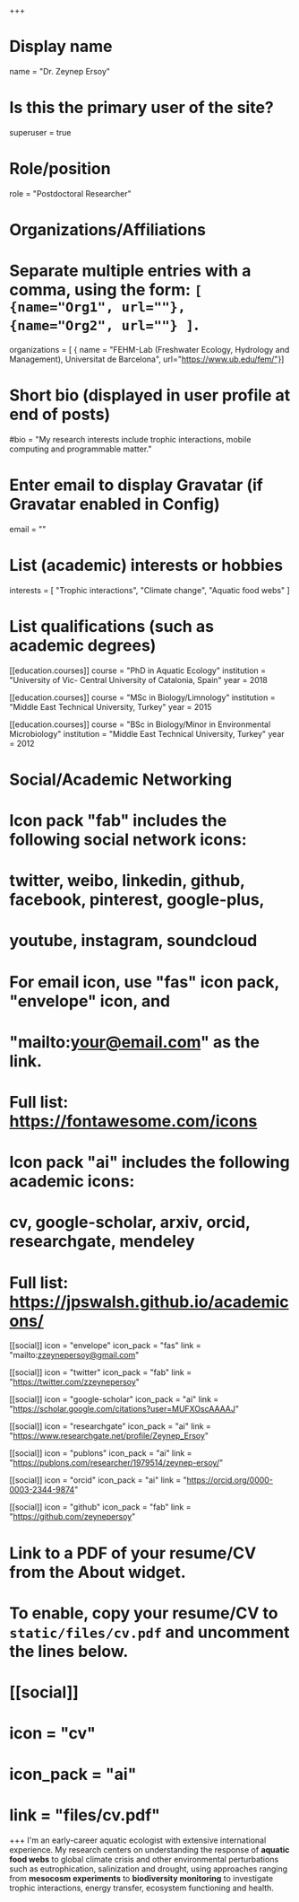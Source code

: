 +++
# Display name
name = "Dr. Zeynep Ersoy"

# Is this the primary user of the site?
superuser = true

# Role/position
role = "Postdoctoral Researcher"

# Organizations/Affiliations
#   Separate multiple entries with a comma, using the form: `[ {name="Org1", url=""}, {name="Org2", url=""} ]`.
organizations = [ { name = "FEHM-Lab (Freshwater Ecology, Hydrology and Management), Universitat de Barcelona", url="https://www.ub.edu/fem/"}]


# Short bio (displayed in user profile at end of posts)
#bio = "My research interests include trophic interactions, mobile computing and programmable matter."

# Enter email to display Gravatar (if Gravatar enabled in Config)
email = ""

# List (academic) interests or hobbies
interests = [
  "Trophic interactions",
  "Climate change",
  "Aquatic food webs"
]

# List qualifications (such as academic degrees)
[[education.courses]]
  course = "PhD in Aquatic Ecology"
  institution = "University of Vic- Central University of Catalonia, Spain"
  year = 2018

[[education.courses]]
  course = "MSc in Biology/Limnology"
  institution = "Middle East Technical University, Turkey"
  year = 2015
  

[[education.courses]]
  course = "BSc in Biology/Minor in Environmental Microbiology"
  institution = "Middle East Technical University, Turkey"
  year = 2012

# Social/Academic Networking
#
# Icon pack "fab" includes the following social network icons:
#
#   twitter, weibo, linkedin, github, facebook, pinterest, google-plus,
#   youtube, instagram, soundcloud
#
#   For email icon, use "fas" icon pack, "envelope" icon, and
#   "mailto:your@email.com" as the link.
#
#   Full list: https://fontawesome.com/icons
#
# Icon pack "ai" includes the following academic icons:
#
#   cv, google-scholar, arxiv, orcid, researchgate, mendeley
#
#   Full list: https://jpswalsh.github.io/academicons/

[[social]]
  icon = "envelope"
  icon_pack = "fas"
  link = "mailto:zzeynepersoy@gmail.com"

[[social]]
  icon = "twitter"
  icon_pack = "fab"
  link = "https://twitter.com/zzeynepersoy"

[[social]]
  icon = "google-scholar"
  icon_pack = "ai"
  link = "https://scholar.google.com/citations?user=MUFXOscAAAAJ"

[[social]]
  icon = "researchgate"
  icon_pack = "ai"
  link = "https://www.researchgate.net/profile/Zeynep_Ersoy"

[[social]]
  icon = "publons"
  icon_pack = "ai"
  link = "https://publons.com/researcher/1979514/zeynep-ersoy/"
  
[[social]]
  icon = "orcid"
  icon_pack = "ai"
  link = "https://orcid.org/0000-0003-2344-9874"
   
[[social]]
  icon = "github"
  icon_pack = "fab"
  link = "https://github.com/zeynepersoy"
  
  
# Link to a PDF of your resume/CV from the About widget.
# To enable, copy your resume/CV to `static/files/cv.pdf` and uncomment the lines below.
# [[social]]
#   icon = "cv"
#   icon_pack = "ai"
#   link = "files/cv.pdf"

+++
I'm an early-career aquatic ecologist with extensive international experience. My research centers on understanding the response of **aquatic food webs** to global climate crisis and other environmental perturbations such as eutrophication, salinization and drought, using approaches ranging from **mesocosm experiments** to **biodiversity monitoring** to investigate trophic interactions, energy transfer, ecosystem functioning and health.